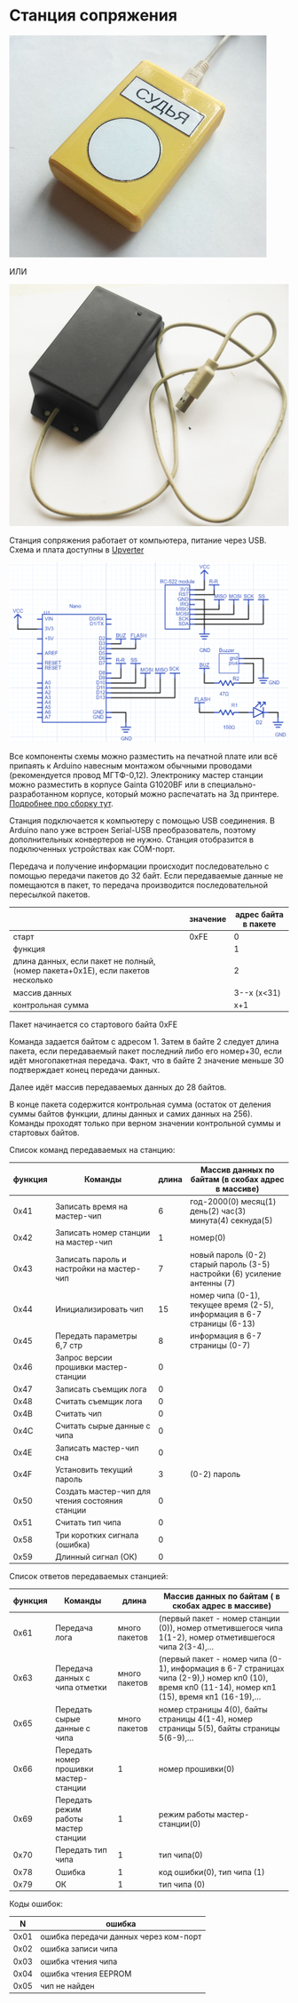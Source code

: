 # Станция сопряжения

![](/Images/MasterStation1.jpg?raw=true "Станция сопряжения в корпусе распечатанном на 3д-принтере")

ИЛИ

![](/Images/w06.jpg?raw=true "Станция сопряжения в корпусе G1020BF")

Станция сопряжения работает от компьютера, питание через USB. Схема и плата доступны в [Upverter](https://upverter.com/AlexanderVolikov/3fc0efdb2586988d/Sportiduino-reading-stantion/)

![](/hardware/MasterStation/usb/Scheme.PNG)

Все компоненты схемы можно разместить на печатной плате или всё припаять к Arduino навесным монтажом обычными проводами (рекомендуется провод МГТФ-0,12). Электронику мастер станции можно разместить в корпусе Gainta G1020BF или в специально-разработанном корпусе, который можно распечатать на 3д принтере. [Подробнее про сборку тут](/Doc/ru/MasterStationAssembly.md).

Станция подключается к компьютеру с помощью USB соединения. В Arduino nano уже встроен Serial-USB преобразователь, поэтому дополнительных конвертеров не нужно. Станция отобразится в подключенных устройствах как COM-порт. 

Передача и получение информации происходит последовательно с помощью передачи пакетов до 32 байт. Если передаваемые данные не помещаются в пакет, то передача производится последовательной пересылкой пакетов.

||значение|адрес байта в пакете|
|---|---|---|
|старт|0xFE|0|
|функция||1|
|длина данных, если пакет не полный, (номер пакета+0x1E), если пакетов несколько||2|
|массив данных||3--x (x<31)|
|контрольная сумма||x+1|

Пакет начинается со стартового байта 0xFE

Команда задается байтом с адресом 1. Затем в байте 2 следует длина пакета, если передаваемый пакет последний либо его номер+30, если идёт многопакетная передача. Факт, что в байте 2 значение меньше 30 подтверждает конец передачи данных.

Далее идёт массив передаваемых данных до 28 байтов.

В конце пакета содержится контрольная сумма (остаток от деления суммы байтов функции, длины данных и самих данных на 256). Команды проходят только при верном значении контрольной суммы и стартовых байтов.

Список команд передаваемых на станцию:

|функция|Команды|длина|Массив данных по байтам (в скобах адрес в массиве)|
|---|---|---|---|
|0x41|Записать время на мастер-чип|6|год-2000(0) месяц(1) день(2) час(3) минута(4) cекнуда(5)
|0x42|Записать номер станции на мастер-чип|1|номер(0)
|0x43|Записать пароль и настройки на мастер-чип|7|новый пароль (0-2) старый пароль (3-5) настройки (6) усиление антенны (7)
|0x44|Инициализировать чип|15|номер чипа (0-1), текущее время (2-5), информация в 6-7 страницы (6-13)
|0x45|Передать параметры 6,7 стр|8|информация в 6-7 страницы (0-7)
|0x46|Запрос версии прошивки мастер-станции|0|
|0x47|Записать съемщик лога|0|
|0x48|Считать съемщик лога|0|
|0x4B|Считать чип|0|
|0x4C|Считать сырые данные с чипа|0|
|0x4E|Записать мастер-чип сна|0|
|0x4F|Установить текущий пароль|3|(0-2) пароль|
|0x50|Создать мастер-чип для чтения состояния станции|0|
|0x51|Считать тип чипа|0|
|0x58|Три коротких сигнала (ошибка)|0|
|0x59|Длинный сигнал (ОК)|0|

Список ответов передаваемых станцией:

|функция|Команды|длина|Массив данных по байтам ( в скобах адрес в массиве)|
|---|---|---|---|
|0x61|Передача лога|много пакетов|(первый пакет - номер станции (0)), номер отметившегося чипа 1(1-2), номер отметившегося чипа 2(3-4),…
|0x63|Передача данных с чипа отметки|много пакетов|(первый пакет - номер чипа (0-1), информация в 6-7 страницах чипа (2-9),) номер кп0 (10), время кп0 (11-14), номер кп1 (15), время кп1 (16-19),…
|0x65|Передать сырые данные с чипа|много пакетов|номер страницы 4(0), байты страницы 4(1-4), номер страницы 5(5), байты страницы 5(6-9),…
|0x66|Передать номер прошивки мастер-станции|1|номер прошивки(0)|
|0x69|Передать режим работы мастер станции|1|режим работы мастер-станции(0)|
|0x70|Передать тип чипа|1|тип чипа(0)|
|0x78|Ошибка|1|код ошибки(0), тип чипа (1)
|0x79|ОК|1|тип чипа (0)|

Коды ошибок:

|N|ошибка|
|---|---|
|0x01|ошибка передачи данных через ком-порт|
|0x02|ошибка записи чипа|
|0x03|ошибка чтения чипа|
|0x04|ошибка чтения EEPROM|
|0x05|чип не найден|

